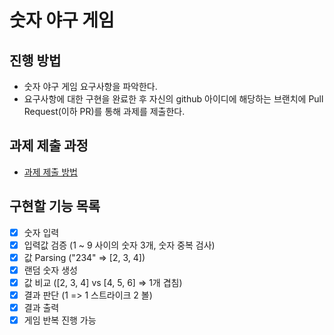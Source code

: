 # 숫자 야구 게임
## 진행 방법
* 숫자 야구 게임 요구사항을 파악한다.
* 요구사항에 대한 구현을 완료한 후 자신의 github 아이디에 해당하는 브랜치에 Pull Request(이하 PR)를 통해 과제를 제출한다.

## 과제 제출 과정
* [과제 제출 방법](https://github.com/next-step/nextstep-docs/tree/master/ent-precourse)

## 구현할 기능 목록
- [x] 숫자 입력
- [x] 입력값 검증 (1 ~ 9 사이의 숫자 3개, 숫자 중복 검사)
- [x] 값 Parsing ("234" => [2, 3, 4])
- [x] 랜덤 숫자 생성
- [x] 값 비교 ([2, 3, 4] vs [4, 5, 6] => 1개 겹침)
- [x] 결과 판단 (1 => 1 스트라이크 2 볼)
- [x] 결과 출력
- [x] 게임 반복 진행 가능
